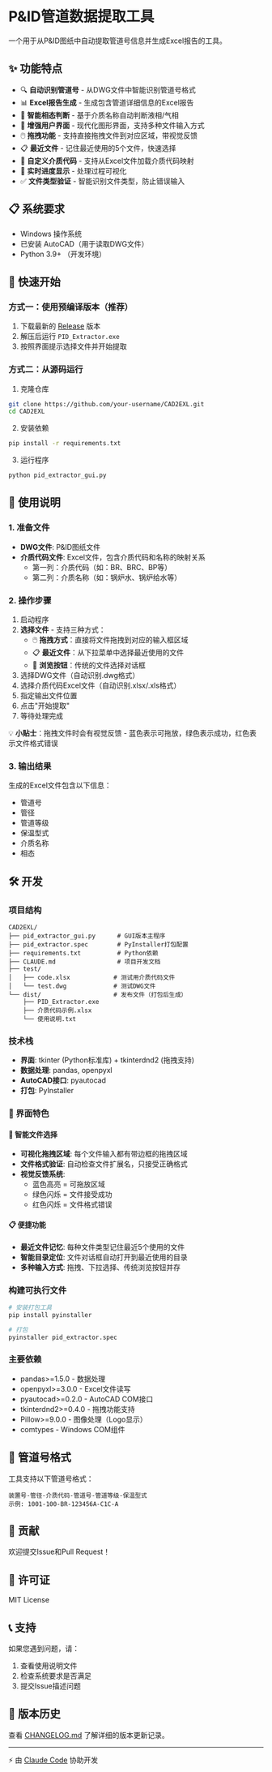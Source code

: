 # P&ID管道数据提取工具

一个用于从P&ID图纸中自动提取管道号信息并生成Excel报告的工具。

## ✨ 功能特点

- 🔍 **自动识别管道号** - 从DWG文件中智能识别管道号格式
- 📊 **Excel报告生成** - 生成包含管道详细信息的Excel报告
- 🧪 **智能相态判断** - 基于介质名称自动判断液相/气相
- 🎯 **增强用户界面** - 现代化图形界面，支持多种文件输入方式
- 🖱️ **拖拽功能** - 支持直接拖拽文件到对应区域，带视觉反馈
- 📋 **最近文件** - 记住最近使用的5个文件，快速选择
- 📝 **自定义介质代码** - 支持从Excel文件加载介质代码映射
- 🔄 **实时进度显示** - 处理过程可视化
- ✅ **文件类型验证** - 智能识别文件类型，防止错误输入

## 📋 系统要求

- Windows 操作系统
- 已安装 AutoCAD（用于读取DWG文件）
- Python 3.9+ （开发环境）

## 🚀 快速开始

### 方式一：使用预编译版本（推荐）

1. 下载最新的 [Release](../../releases) 版本
2. 解压后运行 `PID_Extractor.exe`
3. 按照界面提示选择文件并开始提取

### 方式二：从源码运行

1. 克隆仓库
```bash
git clone https://github.com/your-username/CAD2EXL.git
cd CAD2EXL
```

2. 安装依赖
```bash
pip install -r requirements.txt
```

3. 运行程序
```bash
python pid_extractor_gui.py
```

## 📖 使用说明

### 1. 准备文件

- **DWG文件**: P&ID图纸文件
- **介质代码文件**: Excel文件，包含介质代码和名称的映射关系
  - 第一列：介质代码（如：BR、BRC、BP等）
  - 第二列：介质名称（如：锅炉水、锅炉给水等）

### 2. 操作步骤

1. 启动程序
2. **选择文件** - 支持三种方式：
   - 🖱️ **拖拽方式**：直接将文件拖拽到对应的输入框区域
   - 📋 **最近文件**：从下拉菜单中选择最近使用的文件
   - 📁 **浏览按钮**：传统的文件选择对话框
3. 选择DWG文件（自动识别.dwg格式）
4. 选择介质代码Excel文件（自动识别.xlsx/.xls格式）
5. 指定输出文件位置
6. 点击"开始提取"
7. 等待处理完成

💡 **小贴士**：拖拽文件时会有视觉反馈 - 蓝色表示可拖放，绿色表示成功，红色表示文件格式错误

### 3. 输出结果

生成的Excel文件包含以下信息：
- 管道号
- 管径
- 管道等级
- 保温型式
- 介质名称
- 相态

## 🛠️ 开发

### 项目结构

```
CAD2EXL/
├── pid_extractor_gui.py      # GUI版本主程序
├── pid_extractor.spec        # PyInstaller打包配置
├── requirements.txt          # Python依赖
├── CLAUDE.md                 # 项目开发文档
├── test/
│   ├── code.xlsx            # 测试用介质代码文件
│   └── test.dwg             # 测试DWG文件
└── dist/                    # 发布文件（打包后生成）
    ├── PID_Extractor.exe
    ├── 介质代码示例.xlsx
    └── 使用说明.txt
```

### 技术栈

- **界面**: tkinter (Python标准库) + tkinterdnd2 (拖拽支持)
- **数据处理**: pandas, openpyxl
- **AutoCAD接口**: pyautocad
- **打包**: PyInstaller

### 🎨 界面特色

#### 📂 智能文件选择
- **可视化拖拽区域**: 每个文件输入都有带边框的拖拽区域
- **文件格式验证**: 自动检查文件扩展名，只接受正确格式
- **视觉反馈系统**: 
  - 蓝色高亮 = 可拖放区域
  - 绿色闪烁 = 文件接受成功  
  - 红色闪烁 = 文件格式错误

#### 📋 便捷功能
- **最近文件记忆**: 每种文件类型记住最近5个使用的文件
- **智能目录定位**: 文件对话框自动打开到最近使用的目录
- **多种输入方式**: 拖拽、下拉选择、传统浏览按钮并存

### 构建可执行文件

```bash
# 安装打包工具
pip install pyinstaller

# 打包
pyinstaller pid_extractor.spec
```

### 主要依赖

- pandas>=1.5.0 - 数据处理
- openpyxl>=3.0.0 - Excel文件读写
- pyautocad>=0.2.0 - AutoCAD COM接口
- tkinterdnd2>=0.4.0 - 拖拽功能支持
- Pillow>=9.0.0 - 图像处理（Logo显示）
- comtypes - Windows COM组件

## 📄 管道号格式

工具支持以下管道号格式：
```
装置号-管径-介质代码-管道号-管道等级-保温型式
示例: 1001-100-BR-123456A-C1C-A
```

## 🤝 贡献

欢迎提交Issue和Pull Request！

## 📝 许可证

MIT License

## 📞 支持

如果您遇到问题，请：
1. 查看使用说明文件
2. 检查系统要求是否满足
3. 提交Issue描述问题

## 🔄 版本历史

查看 [CHANGELOG.md](CHANGELOG.md) 了解详细的版本更新记录。

---

⚡ 由 [Claude Code](https://claude.ai/code) 协助开发